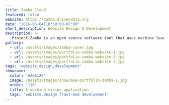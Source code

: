 ```yaml
---
title: Zamba Cloud
featured: false
website: https://zamba.drivendata.org
date: "2016-06-04T18:50:00-07:00"
short_description: Website Design & Development
description: >-
   Project Zamba is an open source software tool that uses machine learning to identify wildlife from camera trap footage. I was responsible for the front-end design and implementation of the user interface, marketing and documentation pages. This project was developed by DrivenData.
gallery:
  - url: /assets/images/zamba-cover.jpg
  - url: /assets/images/portfolio-zamba-website-1.jpg
  - url: /assets/images/portfolio-zamba-website-3.jpg
  - url: /assets/images/portfolio-zamba-website-2.jpg
tags: 'website,design,development'
showcase:
  color: '#266129'
  image: /assets/images/showcase-portfolio-zamba-1.jpg
  order: '110'
  title: A machine vision application
  tags: 'website,design,front-end development'
---
```


